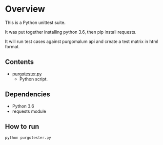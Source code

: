 # Overview

This is a Python unittest suite.

It was put together installing python 3.6, then pip install requests.

It will run test cases against purgomalum api and create a test matrix in html format.

## Contents

- [purgotester.py](purgotester.py)
    * Python script.

## Dependencies

- Python 3.6
- requests module

## How to run

`python purgotester.py`






